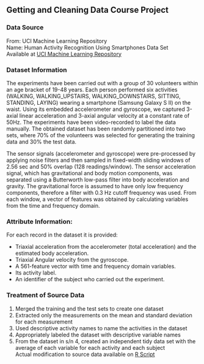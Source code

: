 ## Getting and Cleaning Data Course Project

### Data Source
From: UCI Machine Learning Repository <br />
Name: Human Activity Recognition Using Smartphones Data Set <br />
Available at [UCI Machine Learning Repository](http://archive.ics.uci.edu/ml/datasets/Human+Activity+Recognition+Using+Smartphones) <br />

### Dataset Information
The experiments have been carried out with a group of 30 volunteers within an age bracket of 19-48 years. Each person performed six activities (WALKING, WALKING_UPSTAIRS, WALKING_DOWNSTAIRS, SITTING, STANDING, LAYING) wearing a smartphone (Samsung Galaxy S II) on the waist. Using its embedded accelerometer and gyroscope, we captured 3-axial linear acceleration and 3-axial angular velocity at a constant rate of 50Hz. The experiments have been video-recorded to label the data manually. The obtained dataset has been randomly partitioned into two sets, where 70% of the volunteers was selected for generating the training data and 30% the test data. 

The sensor signals (accelerometer and gyroscope) were pre-processed by applying noise filters and then sampled in fixed-width sliding windows of 2.56 sec and 50% overlap (128 readings/window). The sensor acceleration signal, which has gravitational and body motion components, was separated using a Butterworth low-pass filter into body acceleration and gravity. The gravitational force is assumed to have only low frequency components, therefore a filter with 0.3 Hz cutoff frequency was used. From each window, a vector of features was obtained by calculating variables from the time and frequency domain.

### Attribute Information:
For each record in the dataset it is provided: 
- Triaxial acceleration from the accelerometer (total acceleration) and the estimated body acceleration. 
- Triaxial Angular velocity from the gyroscope. 
- A 561-feature vector with time and frequency domain variables. 
- Its activity label. 
- An identifier of the subject who carried out the experiment.

### Treatment of Source Data
1. Merged the training and the test sets to create one dataset
2. Extracted only the measurements on the mean and standard deviation for each measurement
3. Used descriptive activity names to name the activities in the dataset
4. Appropriately labeled the dataset with descriptive variable names
5. From the dataset in s/n 4, created an independent tidy data set with the average of each variable for each activity and each subject <br />
Actual modification to source data available on [R Script](https://github.com/jteysh/Getting-and-Cleaning-Data-Course-Project/blob/master/run_Analysis.R) 
